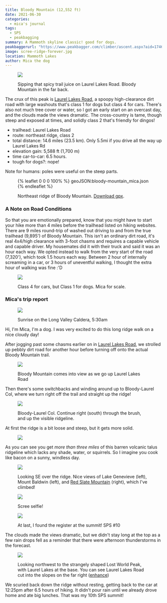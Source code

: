 ```yaml
---
title: Bloody Mountain (12,552 ft)
date: 2021-06-30
categories:
  - mica's journal
tags:
  - SPS
  - peakbagging
summary: A Mammoth skyline classic! good for dogs.
peakbaggerurl: "https://www.peakbagger.com/climber/ascent.aspx?aid=1746834"
image: scree-ridge-forever.jpg
location: Mammoth Lakes
author: Mica the dog
---
```


<figure>

![](bloody-mt-puddle-sip.jpg)

<figcaption>
Sipping that spicy trail juice on Laurel Lakes Road. Bloody Mountain in the far back.
</figcaption>
</figure>

The crux of this peak is [Laurel Lakes Road](#A-Note-on-Road-Conditions), a spoopy high-clearance dirt road with large washouts that's class 1 for dogs but class 4 for cars. There's also not much tree cover or water, so I got an early start on an overcast day, and the clouds made the views dramatic. The cross-country is tame, though steep and exposed at times, and solidly class 2 that's friendly for dingos!

- trailhead: Laurel Lakes Road
- route: northeast ridge, class 2
- total distance: 14.6 miles (23.5 km). Only 5.5mi if you drive all the way up Laurel Lakes Rd
- elevation gain: 5,588 ft (1,700 m)
- time car-to-car: 6.5 hours.
- tough for dogs?: nope!

Note for humans: poles were useful on the steep parts.

<figure>

{% leaflet 0 0 0 100% %}
geoJSON:bloody-mountain_mica.json
{% endleaflet %}

<figcaption>

Northeast ridge of Bloody Mountain. [Download gpx](bloody-mountain_mica.gpx).

</figcaption>
</figure>

### A Note on Road Conditions

So that you are emotionally prepared, know that you might have to start your hike more than 4 miles before the trailhead listed on hiking websites. There are 9 miles round-trip of washed out driving to and from the true trailhead (9,895') of Bloody Mountain. This isn't an ordinary dirt road, it's real 4x4/high clearance with 3-foot chasms and requires a capable vehicle and capable driver. My housemates did it with their truck and said it was an hour each way. We opted instead to walk from the very start of the road (7,320'), which took 1.5 hours each way. Between 2 hour of internally screaming in a car, or 3 hours of uneventful walking, I thought the extra hour of walking was fine :'D

<figure>

![](road-conditions.jpg)

<figcaption>
Class 4 for cars, but Class 1 for dogs. Mica for scale.
</figcaption>
</figure>

### Mica's trip report

<figure>

![](sunrise.jpg)

<figcaption>
Sunrise on the Long Valley Caldera, 5:30am
</figcaption>
</figure>

Hi, I'm Mica, I'm a dog. I was very excited to do this long ridge walk on a nice cloudy day!

After jogging past some chasms earlier on in [Laurel Lakes Road](#A-Note-on-Road-Conditions), we strolled up pebbly dirt road for another hour before turning off onto the actual Bloody Mountain trail.

<figure>

![](bloody-mt-from-laurel-road.jpg)

<figcaption>
Bloody Mountain comes into view as we go up Laurel Lakes Road
</figcaption>
</figure>

Then there's some switchbacks and winding around up to Bloody-Laurel Col, where we turn right off the trail and straight up the ridge!

<figure>

![](leaving-the-trail.jpg)

<figcaption>
Bloody-Laurel Col. Continue right (south) through the brush, and up the visible ridgeline.
</figcaption>
</figure>

At first the ridge is a bit loose and steep, but it gets more solid.

<div class="photo-small">
<figure>

![](ridge-walk-1.jpg)

<figcaption>

</figcaption>
</figure>
</div>

As you can see you get _more than three miles_ of this barren volcanic talus ridgeline which lacks any shade, water, or squirrels. So I imagine you cook like bacon on a sunny, windless day.

<div class="photo-small">
<figure>

![](dorothy-lake-baldwin.jpg)

<figcaption>

Looking SE over the ridge. Nice views of Lake Genevieve (left), Mount Baldwin (left), and [Red Slate Mountain](/blog/Red-Slate-Mountain) (right), which I've climbed!

</figcaption>
</figure>
</div>

<figure>

![](scree-ridge-forever.jpg)

<figcaption>
Scree selfie!
</figcaption>
</figure>

<figure>

![](summit.jpg)

<figcaption>
At last, I found the register at the summit! SPS #10
</figcaption>
</figure>

The clouds made the views dramatic, but we didn't stay long at the top as a few rain drops fell as a reminder that there were afternoon thunderstorms in the forecast.

<figure>

![](lost-world-and-town.jpg)

<figcaption>

Looking northwest to the strangely shaped Lost World Peak, with Laurel Lakes at the base. You can see Laurel Lakes Road cut into the slopes on the far right ([enhance](lost-world-XL.jpg))

</figcaption>
</figure>

We scuried back down the ridge without resting, getting back to the car at 12:25pm after 6.5 hours of hiking. It didn't pour rain until we already drove home and ate big lunches. That was my 10th SPS summit!
